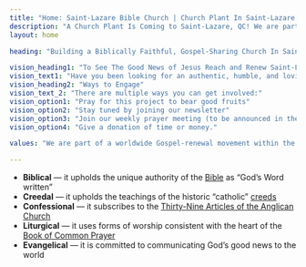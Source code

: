 ```yaml
---
title: "Home: Saint-Lazare Bible Church | Church Plant In Saint-Lazare, Qc"
description: "A Church Plant Is Coming to Saint-Lazare, QC! We are part of a worldwide Gospel-renewal movement within the Anglican communion. Subscribe to our newsletter on our website."
layout: home

heading: "Building a Biblically Faithful, Gospel-Sharing Church In Saint-Lazare"

vision_heading1: "To See The Good News of Jesus Reach and Renew Saint-Lazare."
vision_text1: "Have you been looking for an authentic, humble, and loving Christian fellowship close to home where you can grow in your faith, connect with a diverse group of God’s people, and reach out to the community in meaningful ways? For months, a small group of local Christians have been praying for the Holy Spirit to be poured out on Saint-Lazare, Hudson, and Rigaud. We believe God is answering these prayers!"
vision_heading2: "Ways to Engage"
vision_text_2: "There are multiple ways you can get involved:"
vision_option1: "Pray for this project to bear good fruits"
vision_option2: "Stay tuned by joining our newsletter"
vision_option3: "Join our weekly prayer meeting (to be announced in the newsletter)"
vision_option4: "Give a donation of time or money."

values: "We are part of a worldwide Gospel-renewal movement within the Anglican communion. Anglican worship is designed to saturate people in the truth and implications of the good news of Jesus’ life, death, and resurrection. Our sincere hope is to make disciples of Jesus who’s lives flow out of a deep, heart-felt conviction of Jesus’ sacrificial love and sovereign lordship, walking in the fruits and renewal of the Holy Spirit, to the glory and pleasure of God the Father."

---
```

- **Biblical** — it upholds the unique authority of the [Bible](https://www.bible.com) as “God’s Word written”  
- **Creedal** — it upholds the teachings of the historic “catholic” [creeds](https://www.churchofengland.org/our-faith/what-we-believe/apostles-creed)
- **Confessional** — it subscribes to the [Thirty-Nine Articles of the Anglican Church](https://www.churchofengland.org/prayer-and-worship/join-us-service-daily-prayer)
- **Liturgical** — it uses forms of worship consistent with the heart of the [Book of Common Prayer](https://www.churchofengland.org/prayer-and-worship/worship-texts-and-resources/book-common-prayer)
- **Evangelical** — it is committed to communicating God’s good news to the world
